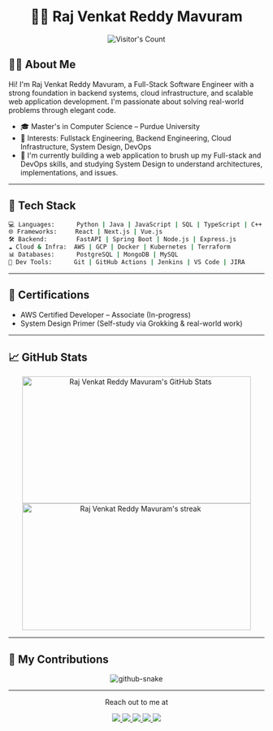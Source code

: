 <div align="center">
  <h1>🧙‍♂️ Raj Venkat Reddy Mavuram</h1> <img src="https://profile-counter.glitch.me/RajVenkat20/count.svg" alt="Visitor's Count" />
</div>

## 👨‍💻 About Me

Hi! I'm Raj Venkat Reddy Mavuram, a Full-Stack Software Engineer with a strong foundation in backend systems, cloud infrastructure, and scalable web application development. I'm passionate about solving real-world problems through elegant code. 

- 🎓 Master's in Computer Science – Purdue University
- 🧠 Interests: Fullstack Engineering, Backend Engineering, Cloud Infrastructure, System Design, DevOps
- 🌱 I'm currently building a web application to brush up my Full-stack and DevOps skills, and studying System Design to understand architectures, implementations, and issues.
<hr />

## 🧰 Tech Stack

```bash
💻 Languages:      Python | Java | JavaScript | SQL | TypeScript | C++
🌐 Frameworks:     React | Next.js | Vue.js
🛠️ Backend:        FastAPI | Spring Boot | Node.js | Express.js
☁️ Cloud & Infra:  AWS | GCP | Docker | Kubernetes | Terraform
📊 Databases:      PostgreSQL | MongoDB | MySQL 
🔧 Dev Tools:      Git | GitHub Actions | Jenkins | VS Code | JIRA
```
<hr>

## 🏅 Certifications

- AWS Certified Developer – Associate (In-progress)
- System Design Primer (Self-study via Grokking & real-world work)
<hr>

## 📈 GitHub Stats
<div align=center>
  <img width=450 height=250 src="https://github-readme-stats.vercel.app/api?username=RajVenkat20&theme=dark&count_private=true&show_icons=true&rank_icon=github&locale=en" alt="Raj Venkat Reddy Mavuram's GitHub Stats" />
  <img width=450 height=250 src="https://github-readme-streak-stats.herokuapp.com/?user=RajVenkat20&theme=dark&count_private=true&locale=en" alt="Raj Venkat Reddy Mavuram's streak" />
</div>

<hr>

## 🐍 My Contributions

<div align="center">
  <picture>
    <source media="(prefers-color-scheme: dark)" srcset="https://raw.githubusercontent.com/RajVenkat20/RajVenkat20/output/github-contribution-grid-snake-dark.svg" />
    <source media="(prefers-color-scheme: light)" srcset="https://raw.githubusercontent.com/RajVenkat20/RajVenkat20/output/github-contribution-grid-snake.svg" />
    <img alt="github-snake" src="https://raw.githubusercontent.com/{USERNAME}/{USERNAME}/output/github-contribution-grid-snake.svg" />
  </picture>
</div>

<hr>

<div align="center">
  <p>Reach out to me at</p>
  <a href="https://mrajvenkatreddy.dev" target="_blank">
  <img src="https://img.shields.io/badge/Website-808080?style=for-the-badge&logo=google-chrome&logoColor=%2300FF99" />
  </a>
  <a href="https://www.linkedin.com/in/raj-venkat-reddy-mavuram/" target="_blank">
  <img src="https://img.shields.io/badge/LinkedIn-0077B5?style=for-the-badge&logo=linkedin&logoColor=white" />
  </a>
  <a href="https://medium.com/@mrajvenkatreddy" target="_blank">
  <img src="https://img.shields.io/badge/Medium-FFF9C4?style=for-the-badge&logo=medium&logoColor=%23000000" />
  </a>
  <a href="mrajvenkatreddy@gmail.com">
    <img src="https://img.shields.io/badge/Gmail-333333?style=for-the-badge&logo=gmail&logoColor=red" />
  </a>
  <a href="https://dev.to/rmavuram" target="_blank">
    <img src="https://img.shields.io/badge/Dev.to-000000?style=for-the-badge&logo=dev.to&logoColor=white" target="_blank" />
  </a>
</div>

